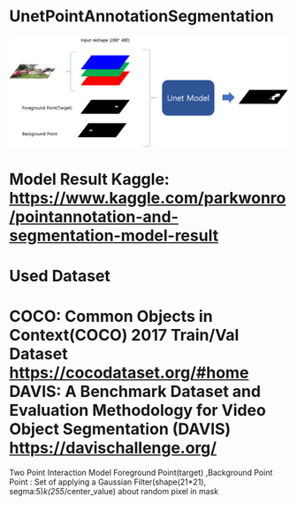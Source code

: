 # UnetPointAnnotationSegmentation

![Model](model.PNG)

# Model Result Kaggle: https://www.kaggle.com/parkwonro/pointannotation-and-segmentation-model-result

# Used Dataset
COCO: Common Objects in Context(COCO) 2017 Train/Val Dataset https://cocodataset.org/#home
DAVIS: A Benchmark Dataset and Evaluation Methodology for Video Object Segmentation (DAVIS) https://davischallenge.org/
============================================================================================

Two Point Interaction Model
Foreground Point(target) ,Background Point 
Point : Set of applying a Gaussian Filter(shape(21*21), segma:5)*k(255*/center_value) about random pixel in mask
